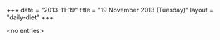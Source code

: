 +++
date = "2013-11-19"
title = "19 November 2013 (Tuesday)"
layout = "daily-diet"
+++

\<no entries\>